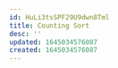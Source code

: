 ```yaml
---
id: HuLi3tsSPF29U9dwn8Tml
title: Counting Sort
desc: ''
updated: 1645034576087
created: 1645034576087
---
```


